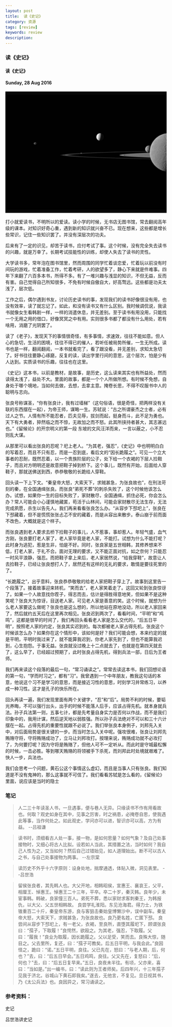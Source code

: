 ```yaml
---
layout: post
title:  读《史记》
category: 资源
tags: [review]
keywords: review
description:
---
```


### 读《史记》

#### 读《史记》

#### Sunday, 28 Aug 2016

![cassini](/../../assets/img/resource/2016/cassini_10.jpg)

打小就爱读书，不明所以的爱读。读小学的时候，无书店无图书馆，常去翻阅高年级的课本。对知识好奇心重，遇到新的知识就兴奋不已。现在想来，这些都是增长些常识，记住一些知识罢了。并没有深层次的功夫。

后来有了一定的识见，却苦于读书，应付考试了事。这个时候，没有完全失去读书的兴趣，就是万幸了。长期考试技能性的训练，却使人失去了读书的灵性。

大学读书多，常年泡在图书馆里，然而周围的同学忙着谈恋爱，忙着玩以前没有时间玩的游戏，忙着准备工作，忙着考研，人的欲望多了，静心下来就是件难事。四年下来翻了六百多本书，所得不多。有了一堆兴趣与浅显的知识，不但无益，反而有害。自己觉得自己所知很多，不免有时候自傲自大，好高骛远。这些都是功夫太浅了，层次低。

工作之后，偶尔遇到书友，讨论历史读书的事，发现我们的读书好像很没有用，也没有效率，读了就忘记了。如此，和没有读书又有什么区别。我时候调侃说，我读书就像女生看韩剧一样，一样的消遣休息，并无差别。至于读书有用没用，只能找一个无用之用的借口，好像冥冥之中有用。实则很多书都了都没有什么用处，若有啥用，消磨了光阴罢了。

读了《老子》，发现天下的事情很奇怪，有多事情，求速效，往往不能如意。但人心的急切，生活的困境，往往不得已的催人，若听任被局势所催，一生无所成。读书也是一样，翻阅翻阅，一本书就看完了，看了跟没看，并无差别，求知太急切了。好书往往要静心琢磨，反复的读，读出字里行间的意思，这个层次，怕是少有人达到。实质读书的乐趣，往往也在这里。

《史记》这本书，以前是教材，是故事，是历史，这么读来其实也有所益处，然而读得太浅了，益处不大。里面的故事，都是一个个人所做所想。有时候不免想，自身处于哪个境地，当如何去做，去想，去拿主意。掩卷长思，不得不叹服书中人的聪明与志向。

张良号称谋圣，“你有张良计，我有过墙梯”（这句俗语，很是奇怪，把两样没有关联的东西摆在一起），为帝王师，谋略一生。苏轼说：“古之所谓豪杰之士者，必有过人之节。人情有所不能忍者，匹夫见辱，拔剑而起，挺身而斗，此不足为勇也。天下有大勇者，猝然临之而不惊，无故加之而不怒。此其所挟持者甚大，其志甚远也。”《留候论》的开宗明义的第一段 东坡的文风汪洋而来，一言以蔽之，小不忍则乱大谋。

从那里可以看出张良的忍呢？圯上老人。“为其老，强忍”，《史记》中也明明白白的写着忍，而且不只有忍，而是一忍到底，看后文的“因长跪履之”。可见一个立大事者的忍耐，既然忍着，以一个贵族阶层的公子，处下给一个衣褐的下层人捡鞋子，而且对方明明还是故意把鞋子掉到桥下。这个事儿，既然有开始，后面给人穿鞋子，那就送佛送到西，恭恭敬敬的长跪给人穿鞋。

回头读一下上下文。“秦皇帝大怒，大索天下，求贼甚急，为张良故也”，在刑法苛刻的秦，在全国通缉张良。而张良“弟死不葬”的刺杀失败了，这个时候他该怎么办。试想，如果你一生的目标失败了，家财散尽，全国通缉，抓住必死，你会怎么办？常人可能会小心谨慎地藏匿，苟活于山林间，可能会家财散尽无法生存，无法完成夙愿，杀生以告先人。我们再来看看张良怎么办。“从容步下邳圯上”，张良在下邳藏着，但不是慌慌张张忐忑不安的藏着，而是从容出来散步。泰山崩于前而面不改色，大概就是这个样子。

而张良遇到老人要求去桥下捡鞋子的事儿，人不惹事，事却惹人。年轻气盛，血气方刚，张良要打老人家了，老人家毕竟是老人家，不能打。试想为什么不能打呢？此时身为逃犯，惹是生非，怕是不好。同时，张良家是五世相韩，其修养想来不低，打老人家，于礼不合。面对无理的要求，又不能正面对抗，如之奈何？只能忍一时风平浪静，强忍。而把鞋子拿上来后，老人家居然说，“给我穿鞋”，故意让人去捡鞋子，已经让张良想打人了，居然还有这样的无礼的要求，敢情是要往死里的了。

“长跪履之”，出乎意料，张良恭恭敬敬的给老人家把鞋子穿上了。故事到这里告一个段落了。接着故事迎来转机，“笑而去”，老人家笑着走了。这回又轮到张良惊讶了。如果一个人故意找你茬子，得志而去，估计是得胜得意地笑，但如果不是这种笑呢？张良大为惊讶，目送老人家。可见老人家是善意的笑。这个时候，就想为什么老人家要这么做呢？张良也是这么想的，所以他站在原地没动，所以老人家回来了，然后就约五天后在这里再次相见。张良迟到两次了，看看时间，“平明”和“鸡鸣”，这都是很早的时间了，我们再回头看看老人家是怎么交代的，“后五日平明”，按照老人家的约定，张良其实迟到的。每次都被老人家占得先机，张良这个时候该怎么办？如果你在这个情形中，该如何是好？我们可能会想，本来约定的就是平明，平明时我过来了，就不能算我迟到，你老人家先到了，但也不能算我迟到，心生抱怨。于事无益。张良就没过晚上十二点就去了，也就是在第四天就去了，这么早了，已经超过预期了，此时张良占得先机，得到兵法一部，日后为王者师。

我们再来读这个段落的最后一句，“常习诵读之”。常常去读这本书，我们回想论语的第一句，“学而时习之”，都有“习”。我曾遇到一个中年朋友，教我这句话的本意，他说这个习不是学习的意思，而是接近习性的意思，时刻学习并常练习，以养成一种习性。这才是孔子的快乐所在。

回头再读一遍，我们发现里面有两个关键字，“忍”和“后”。局势不利的时候，要韬光养晦，不可以强行出头，出手的时候不能落人后手，应该占得先机。就本身就兵法。孙子兵法第一则，五事七计，都是先考量自身实力是否何以作战，而不是我们印象中的，我用计谋，然后逆天地以弱胜强。所以孙子兵法绝对不可以和三十六计摆在一起。占得先机的重要性就跟不必说了。我们举张良本身例子，刘邦先入关中，对后面局势是很关键的一步。而当时怎么入关中呢。强攻很难，张良让刘邦先贿赂守将，守将贿赂成功了，立马让刘邦攻打。按理来说，贿赂成功就不必攻打了，为何要打呢？因为守将是贿赂了，但他人可不一定听从。而此时是守城最松懈的时候，一击必胜。等到哪天贿赂的将领被手下杀死，而刘邦此时处境就艰难了。快人一步，兵法也。

我们会思考一个问题，黄石公这个事情这么虚幻，而且是当事人只有张良。我们知道是不没有鬼神的，那么这事就不可信了。我们看看苏轼是怎么看的，《留候论》里面，说应该是当时的隐士

### 笔记

> 人二三十年读圣人书，一旦遇事，便与巷人无异。只缘读书不作有用看故也。何取？观史如身在其中，见事之厉害，时之祸患，必掩卷自思，使我遇此等事，当作何处之。如此观史，学问亦可以进，智识亦可以高，方为有益。
--吕祖谦

> 读书时，须细看古人处一事，接一物，是如何思量？如何气象？及自己处事接物时，又细心将古人比拟。设若如人当此，其措置之法，当时如何？我自己人性为之，又当如何？然后自己过错始见，如人道理始出。断不可以古人之书，与自己处事接物为两事。
--左宗棠

> 读历史不外乎十六字原则：设身处地，揣摩通透，体贴入微，洞见表里。
--吕世浩

> 留侯张良者，其先韩人也。大父开地，相韩昭侯，宣惠王、襄哀王，父平，相厘王、悼惠王。悼惠王二十三年，平卒。卒二十岁，秦灭韩。良年少，未宦事韩。韩破，良家僮三百人。弟死不葬，悉以家财求客刺秦王，为韩报仇，以大父、父五世相韩故。
良尝学礼淮阳。东见沧海君。得力士，为铁锥重百二十斤，秦皇帝东游，良与客狙击秦始皇博懒沙中，误中副车。秦皇帝大怒，大索天下，求贼甚急，为张良故也。良乃更名姓，亡匿下邳。
良尝间从容步下邳圯上，有一老父，衣褐，至良所，直堕其履圯下，顾谓张良曰：“孺子，下取履！”良愕然，欲殴之。为其老，强忍，下取履。父曰：“履我！”良业为取履，因长跪履之。父以足受，笑而去。良殊大惊，随目之。父去里所，复还，曰：“孺子可教矣。后五日平明，与我会此。”良因怪之，跪曰：“诺。”五日平明，良往。父已先在，怒曰：“与老人期，后，何也？”去，曰：“后五日早会。”五日鸡鸣，良往。父又先在，复怒曰：“后，何也？”去，曰：“后五日复早来。”五日，良夜未半往。有顷，父亦来，喜曰：“当如是。”出一编书，曰：“读此则为王者师矣。后四年兴，十三年孺子见我于济北，谷城山下黄石即我矣。”遂去，无他言，不复见。旦日视其书，乃《太公兵法》也。良因异之，常习诵读之。




### 参考资料：

史记

吕世浩讲史记




